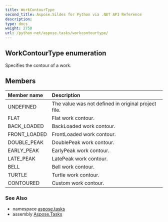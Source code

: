 ```yaml
---
title: WorkContourType
second_title: Aspose.Sildes for Python via .NET API Reference
description: 
type: docs
weight: 2750
url: /python-net/aspose.tasks/workcontourtype/
---
```


## WorkContourType enumeration

Specifies the contour of a work.

## Members
| Member name | Description |
| :- | :- |
|UNDEFINED|The value was not defined in original project file.|
|FLAT|Flat work contour.|
|BACK_LOADED|BackLoaded work contour.|
|FRONT_LOADED|FrontLoaded work contour.|
|DOUBLE_PEAK|DoublePeak work contour.|
|EARLY_PEAK|EarlyPeak work contour.|
|LATE_PEAK|LatePeak work contour.|
|BELL|Bell work contour.|
|TURTLE|Turtle work contour.|
|CONTOURED|Custom work contour.|

### See Also

* namespace [aspose.tasks](/tasks/python-net/aspose.tasks/)
* assembly [Aspose.Tasks](/tasks/python-net/)

